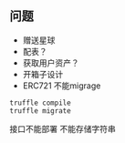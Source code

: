 ## 问题
- 赠送星球
- 配表？
- 获取用户资产？
- 开箱子设计
- ERC721 不能migrage

```
truffle compile
truffle migrate
```


接口不能部署
不能存储字符串